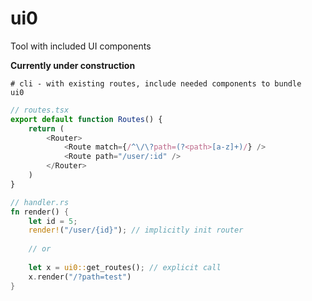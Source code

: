 # ui0

Tool with included UI components

**Currently under construction**

```shell
# cli - with existing routes, include needed components to bundle
ui0
```

```typescript jsx
// routes.tsx
export default function Routes() {
    return (
        <Router>
            <Route match={/^\/\?path=(?<path>[a-z]+)/} />
            <Route path="/user/:id" />
        </Router>
    )
}
```

```rust
// handler.rs
fn render() {
    let id = 5;
    render!("/user/{id}"); // implicitly init router
    
    // or
    
    let x = ui0::get_routes(); // explicit call
    x.render("/?path=test")
}
```

